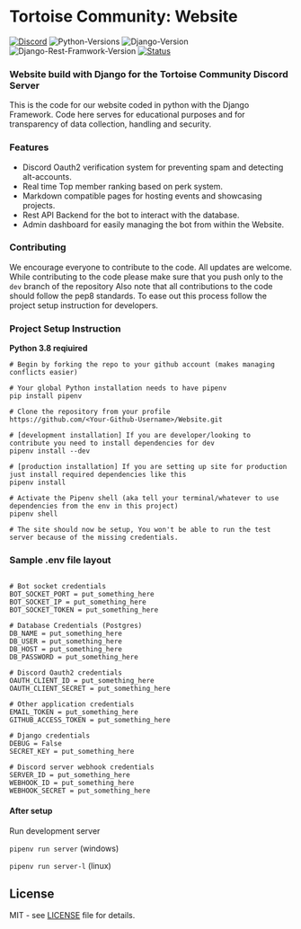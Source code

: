 # Tortoise Community: Website 
[![Discord](https://img.shields.io/static/v1?label=Tortoise%20Community&logo=discord&message=%3E2k%20members&color=%23FFB101&logoColor=7289da)](https://discord.gg/GQdZjmW)
![Python-Versions](https://img.shields.io/badge/python-3.8.3-blue?style=flat-square)
![Django-Version](https://img.shields.io/badge/django-3.0.7-%23042e24)
![Django-Rest-Framwork-Version](https://img.shields.io/badge/django%20rest%20framework-3.11.0-darkred)
[![Status](https://img.shields.io/website?url=https%3A%2F%2Ftortoisecommunity.org)][1]

### Website build with Django for the Tortoise Community Discord Server

This is the code for our website coded in python with the Django Framework. 
Code here serves for educational purposes and for transparency of data collection, handling and security.

### Features

* Discord Oauth2 verification system for preventing spam and detecting alt-accounts.
* Real time Top member ranking based on perk system.
* Markdown compatible pages for hosting events and showcasing projects.
* Rest API Backend for the bot to interact with the database.
* Admin dashboard for easily managing the bot from within the Website.

### Contributing

We encourage everyone to contribute to the code. All updates are welcome. 
While contributing to the code please make sure that you push only to the `dev` branch of the repository
Also note that all contributions to the code should follow the pep8 standards. 
To ease out this process follow the project setup instruction for developers.

### Project Setup Instruction

**Python 3.8 reqiuired**
```git
# Begin by forking the repo to your github account (makes managing conflicts easier)

# Your global Python installation needs to have pipenv
pip install pipenv

# Clone the repository from your profile 
https://github.com/<Your-Github-Username>/Website.git

# [development installation] If you are developer/looking to contribute you need to install dependencies for dev
pipenv install --dev

# [production installation] If you are setting up site for production just install required dependencies like this
pipenv install

# Activate the Pipenv shell (aka tell your terminal/whatever to use dependencies from the env in this project)
pipenv shell

# The site should now be setup, You won't be able to run the test server because of the missing credentials.

```
### Sample .env file layout
```.env

# Bot socket credentials 
BOT_SOCKET_PORT = put_something_here
BOT_SOCKET_IP = put_something_here
BOT_SOCKET_TOKEN = put_something_here

# Database Credentials (Postgres)
DB_NAME = put_something_here
DB_USER = put_something_here
DB_HOST = put_something_here
DB_PASSWORD = put_something_here

# Discord Oauth2 credentials
OAUTH_CLIENT_ID = put_something_here
OAUTH_CLIENT_SECRET = put_something_here

# Other application credentials 
EMAIL_TOKEN = put_something_here
GITHUB_ACCESS_TOKEN = put_something_here

# Django credentials
DEBUG = False
SECRET_KEY = put_something_here

# Discord server webhook credentials
SERVER_ID = put_something_here
WEBHOOK_ID = put_something_here
WEBHOOK_SECRET = put_something_here

```

#### After setup 

Run development server 

`pipenv run server` (windows)

`pipenv run server-l` (linux)

## License
MIT - see [LICENSE](https://github.com/Tortoise-Community/Website/blob/dev/LICENSE) file for details.

[1]: https://tortoisecommunity.org
